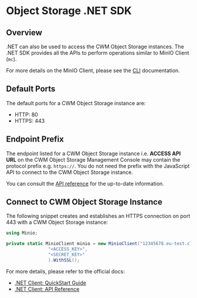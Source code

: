 # Object Storage .NET SDK

## Overview

.NET can also be used to access the CWM Object Storage instances. The .NET SDK
provides all the APIs to perform operations similar to MinIO Client (`mc`).

For more details on the MinIO Client, please see the [CLI](cli.md)
documentation.

## Default Ports

The default ports for a CWM Object Storage instance are:

- HTTP: 80
- HTTPS: 443

## Endpoint Prefix

The endpoint listed for a CWM Object Storage instance i.e. **ACCESS API URL** on
the CWM Object Storage Management Console may contain the protocol prefix e.g.
`https://`. You do not need the prefix with the JavaScript API to connect to the
CWM Object Storage instance.

You can consult the
[API reference](https://docs.min.io/docs/dotnet-client-api-reference.html)
for the up-to-date information.

## Connect to CWM Object Storage Instance

The following snippet creates and establishes an HTTPS connection on port 443
with a CWM Object Storage instance:

```csharp
using Minio;

private static MinioClient minio = new MinioClient("12345678.eu-test.cloudwm-obj.com",
                "<ACCESS_KEY>",
                "<SECRET_KEY>"
                ).WithSSL();
```

For more details, please refer to the official docs:

- [.NET Client: QuickStart Guide](https://docs.min.io/docs/dotnet-client-quickstart-guide.html)
- [.NET Client: API Reference](https://docs.min.io/docs/dotnet-client-api-reference.html)
